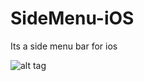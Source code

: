 # SideMenu-iOS
Its a side menu bar for ios

![alt tag](https://github.com/shrsthakusal/SideMenu-iOS/blob/master/SideMenu.gif)
